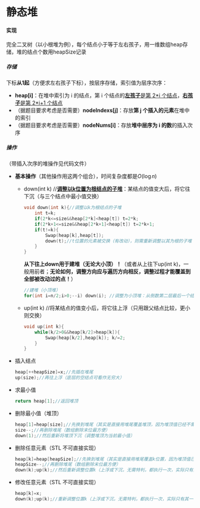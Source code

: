 # 静态堆



#### 实现

完全二叉树（以小根堆为例），每个结点小于等于左右孩子，用一维数组heap存储，堆的结点个数用heapSize记录



##### 存储

下标**从1起**（方便求左右孩子下标），按层序存储，索引值为层序次序：

- **heap[i]**：在堆中索引为 i 的结点，第 i 个结点的<u>**左孩子**是第 2\*i 个结点</u>，<u>**右孩子**是第 2\*i+1 个结点</u>
- （据题目要求考虑是否需要）**nodeIndexs[j]**：存放**第 j 个插入的元素**在堆中的索引
- （据题目要求考虑是否需要）**nodeNums[i]**：存放**堆中层序为 i 的数**的插入次序



##### 操作

（带插入次序的堆操作见代码文件）

- **基本操作**（其他操作用这两个组合），时间复杂度都是$O(\log{n})$ 

  - down(int k) //<u>**调整以k位置为根结点的子堆**</u>：某结点的值变大后，将它往下沉（与三个结点中最小值交换）

    ```c++
    void down(int k){//调整以k为根结点的子堆
        int t=k;
        if(2*k<=size&&heap[2*k]<heap[t]) t=2*k;
        if(2*k+1<=size&&heap[2*k+1]<heap[t]) t=2*k+1;
        if(t!=k){
            Swap(heap[k],heap[t]);
            down(t);//t位置的元素被交换（有改动），则需重新调整以其为根的子堆
        }
    }
    ```

    **从下往上down用于建堆（无论大小顶）！**（或者从上往下up(int k)，一般用前者；**无论如何，调整方向应与遍历方向相反，调整过程才能覆盖到全部被改动过的点！**）

    ```c++
    //建堆（小顶堆）
    for(int i=n/2;i>0;--i) down(i); //调整为小顶堆：从倒数第二层最后一个结点往上down()，时间复杂度O(n)
    ```

    

  - up(int k) //将某结点的值变小后，将它往上浮（只用跟父结点比较，更小则交换）

    ```c++
    void up(int k){
        while(k/2>0&&heap[k/2]>heap[k]){
            Swap(heap[k/2],heap[k]); k/=2;
        }
    }
    ```

    

- 插入结点

  ```c++
  heap[++heapSize]=x;//先插在堆尾
  up(size);//再往上浮（底层的空结点可看作无穷大）
  ```

- 求最小值

  ```c++
  return heap[1];//返回堆顶
  ```

- 删除最小值（堆顶）

  ```c++
  heap[1]=heap[size];//先换到堆尾（其实是直接用堆尾覆盖堆顶，因为堆顶值已经不需要了）
  size--;//再删除堆尾（数组删除末位最方便）
  down(1);//然后重新将堆顶下沉（调整堆顶为当前最小值）
  ```

- 删除任意元素（STL 不可直接实现）

  ```c++
  heap[k]=heap[heapSize];//先换到堆尾（其实是直接用堆尾覆盖k位置，因为堆顶值已经不需要了）
  heapSize--;//再删除堆尾（数组删除末位最方便）
  down(k);up(k);//然后重新调整位置k（上浮或下沉，无需特判，都执行一次，实际只有其一有效）
  ```

- 修改任意元素（STL 不可直接实现）

  ```c++
  heap[k]=x;
  down(k);up(k);//重新调整位置k（上浮或下沉，无需特判，都执行一次，实际只有其一有效）
  ```

  



